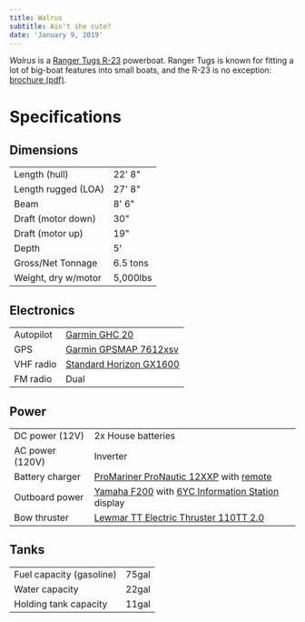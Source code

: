 ```yaml
---
title: Walrus
subtitle: Ain't she cute?
date: 'January 9, 2019'
---
```


*Walrus* is a [Ranger Tugs R-23](http://www.rangertugs.com/models.aspx?itemid=2634&prodid=12816&pagetitle=Ranger+Tugs+R-23) powerboat. Ranger Tugs is known for fitting a lot of big-boat features into small boats, and the R-23 is no exception: [brochure (pdf)](R-23-web-81418v2.pdf).

# Specifications

## Dimensions

|||
|-|-|
|Length (hull)|22' 8"|
|Length rugged (LOA)|27' 8"|
|Beam|8' 6"|
|Draft (motor down)|30"|
|Draft (motor up)|19"|
|Depth|5'|
|Gross/Net Tonnage|6.5 tons|
|Weight, dry w/motor|5,000lbs|

## Electronics

|||
|-|-|
|Autopilot|[Garmin GHC 20](https://buy.garmin.com/en-US/US/p/126695)|
|GPS|[Garmin GPSMAP 7612xsv](https://buy.garmin.com/en-US/US/p/169210)|
|VHF radio|[Standard Horizon GX1600](http://www.standardhorizon.com/indexVS.cfm?cmd=DisplayProducts&ProdCatID=83&encProdID=1BFCB309CEE0FEE9385740D0F23313FA&DivisionID=3&isArchived=0)|
|FM radio|Dual|

## Power

|||
|-|-|
|DC power (12V)|2x House batteries|
|AC power (120V)|Inverter|
|Battery charger|[ProMariner ProNautic 12XXP](http://www.promariner.com/en/products/dry-mount-chargers) with [remote](http://www.promariner.com/en/63100)
|Outboard power|[Yamaha F200](https://yamahaoutboards.com/en-us/home/outboards/350-150-hp/v6-3-3l) with [6YC Information Station](https://www.simyamaha.com/6YC_INFORMATION_STATION_s/7706.htm) display|
|Bow thruster|[Lewmar TT Electric Thruster 110TT 2.0](https://www.lewmar.com/node/12176?v=25948)|

## Tanks

|||
|-|-|
|Fuel capacity (gasoline)|75gal|
|Water capacity|22gal|
|Holding tank capacity|11gal|
